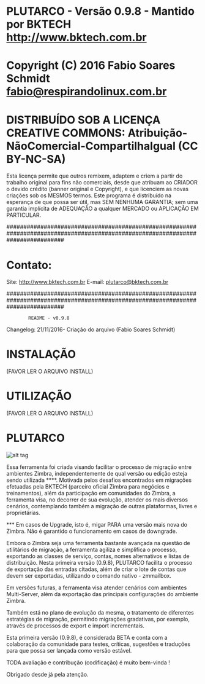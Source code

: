 # PLUTARCO - Versão 0.9.8 - Mantido por BKTECH <http://www.bktech.com.br>
 
# Copyright (C) 2016  Fabio Soares Schmidt <fabio@respirandolinux.com.br> 

# DISTRIBUÍDO SOB A LICENÇA CREATIVE COMMONS: Atribuição-NãoComercial-CompartilhaIgual (CC BY-NC-SA)

Esta licença permite que outros remixem, adaptem e criem a partir do trabalho original para fins não comerciais, desde que atribuam
ao CRIADOR o devido crédito (banner original e Copyright), e que licenciem as novas criações sob os MESMOS termos. Este programa é 
distribuído na esperança de que possa ser útil, mas SEM NENHUMA GARANTIA; sem uma garantia implícita de ADEQUAÇÃO a qualquer MERCADO ou 
APLICAÇÃO EM PARTICULAR.
 
#################################################################################################################################
 
# Contato:
 
 Site: http://www.bktech.com.br
 E-mail: plutarco@bktech.com.br

#################################################################################################################################
										
			README - v0.9.8
												
Changelog: 
21/11/2016- Criação do arquivo (Fabio Soares Schmidt)

# INSTALAÇÃO
 
 (FAVOR LER O ARQUIVO INSTALL)
 
# UTILIZAÇÃO
 
 (FAVOR LER O ARQUIVO INSTALL)
  
# PLUTARCO

![alt tag](https://respirandolinux.files.wordpress.com/2016/11/plutarco_home.jpg)

 Essa ferramenta foi criada visando facilitar o processo de migração entre ambientes Zimbra, independentemente de qual versão
 ou edição esteja sendo utilizada ****. Motivada pelos desafios encontrados em migrações efetuadas pela BKTECH (parceiro oficial Zimbra para negócios
 e treinamentos), além da participação em comunidades do Zimbra, a ferramenta visa, no decorrer de sua evolução, atender os mais diversos cenários, contemplando também a migração de outras plataformas, livres e proprietárias.
 
 *** Em casos de Upgrade, isto é, migar PARA uma versão mais nova do Zimbra. Não é garantido o funcionamento em casos de downgrade.
 
Embora o Zimbra seja uma ferramenta bastante avançada na questão de utilitários de migração, a ferramenta agiliza e simplifica o processo, exportando as classes de serviço, contas, nomes alternativos e listas de distribuição. Nesta primeira versão (0.9.8), PLUTARCO facilita o processo de exportação das entradas citadas, além de criar o lote de contas que devem ser exportadas, utilizando o comando nativo - zmmailbox.
 
Em versões futuras, a ferramenta visa atender cenários com ambientes Multi-Server, além da exportação das principais configurações do ambiente Zimbra.

Também está no plano de evolução da mesma, o tratamento de diferentes estratégias de migração, permitindo migrações gradativas, por exemplo, através  de processos de export e import incrementais. 
 
Esta primeira versão (0.9.8), é considerada BETA e conta com a colaboração da comunidade para testes, críticas, sugestões e traduções para que possa ser lançada como versão estável.
 
TODA avaliação e contribução (codificação) é muito bem-vinda !
 
 Obrigado desde já pela atenção.
